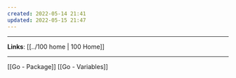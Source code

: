 ```yaml
---
created: 2022-05-14 21:41
updated: 2022-05-15 21:47
---
```

---
**Links**: [[../100 home | 100 Home]]

---
[[Go - Package]]
[[Go - Variables]]

